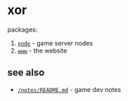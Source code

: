 # xor

packages:

1. [`node`](/pkg/node/README.md) - game server nodes
1. [`www`](/pkg/www/README.md) - the website

## see also

- [`/notes/README.md`](notes/README.md) - game dev notes
